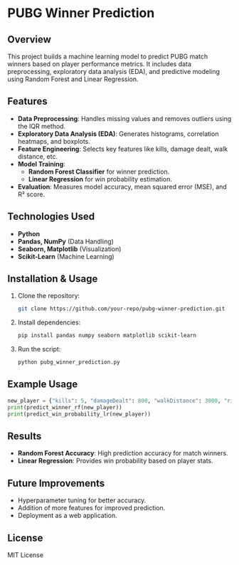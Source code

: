 # PUBG Winner Prediction

## Overview
This project builds a machine learning model to predict PUBG match winners based on player performance metrics. It includes data preprocessing, exploratory data analysis (EDA), and predictive modeling using Random Forest and Linear Regression.

## Features
- **Data Preprocessing**: Handles missing values and removes outliers using the IQR method.
- **Exploratory Data Analysis (EDA)**: Generates histograms, correlation heatmaps, and boxplots.
- **Feature Engineering**: Selects key features like kills, damage dealt, walk distance, etc.
- **Model Training**:
  - **Random Forest Classifier** for winner prediction.
  - **Linear Regression** for win probability estimation.
- **Evaluation**: Measures model accuracy, mean squared error (MSE), and R² score.

## Technologies Used
- **Python**
- **Pandas, NumPy** (Data Handling)
- **Seaborn, Matplotlib** (Visualization)
- **Scikit-Learn** (Machine Learning)

## Installation & Usage
1. Clone the repository:
   ```bash
   git clone https://github.com/your-repo/pubg-winner-prediction.git
   ```
2. Install dependencies:
   ```bash
   pip install pandas numpy seaborn matplotlib scikit-learn
   ```
3. Run the script:
   ```bash
   python pubg_winner_prediction.py
   ```

## Example Usage
```python
new_player = {"kills": 5, "damageDealt": 800, "walkDistance": 3000, "rideDistance": 500, "weaponsAcquired": 5, "heals": 2, "boosts": 3}
print(predict_winner_rf(new_player))
print(predict_win_probability_lr(new_player))
```

## Results
- **Random Forest Accuracy**: High prediction accuracy for match winners.
- **Linear Regression**: Provides win probability based on player stats.

## Future Improvements
- Hyperparameter tuning for better accuracy.
- Addition of more features for improved prediction.
- Deployment as a web application.

## License
MIT License

